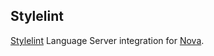 ## Stylelint

[Stylelint](https://stylelint.io) Language Server integration for [Nova](https://nova.app).
